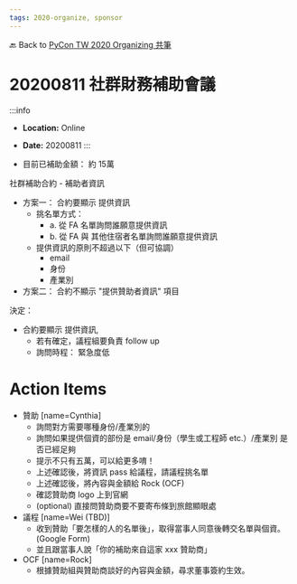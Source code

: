 ```yaml
---
tags: 2020-organize, sponsor
---
```


🔙 Back to [PyCon TW 2020 Organizing 共筆](/5u84SOprTUeQYBR57TH49w)

# 20200811 社群財務補助會議

:::info
- **Location:** Online
- **Date:** 20200811
:::

- 目前已補助金額： 約 15萬

社群補助合約 - 補助者資訊
- 方案一： 合約要顯示 提供資訊
    - 挑名單方式：
        - a. 從 FA 名單詢問誰願意提供資訊
        - b. 從 FA 與 其他住宿者名單詢問誰願意提供資訊
    - 提供資訊的原則不超過以下（但可協調）
        - email
        - 身份
        - 產業別
- 方案二： 合約不顯示 "提供贊助者資訊" 項目


決定：
- 合約要顯示 提供資訊, 
    - 若有確定，議程組要負責 follow up
    - 詢問時程： 緊急度低

# Action Items

- 贊助 [name=Cynthia]
    - 詢問對方需要哪種身份/產業別的
    - 詢問如果提供個資的部份是  email/身份（學生或工程師 etc.）/產業別 是否已經足夠
    - 提示不只有五萬，可以給更多唷！
    - 上述確認後，將資訊 pass 給議程，請議程挑名單
    - 上述確認後，將內容與金額給 Rock (OCF)
    - 確認贊助商 logo 上到官網
    - (optional) 直接問贊助商要不要寄布條到旅館顯眼處
- 議程 [name=Wei (TBD)]
    - 收到贊助「要怎樣的人的名單後」，取得當事人同意後轉交名單與個資。 (Google Form)
    - 並且跟當事人說「你的補助來自這家 xxx 贊助商」
- OCF [name=Rock]
    - 根據贊助組與贊助商談好的內容與金額，尋求董事簽約生效。
